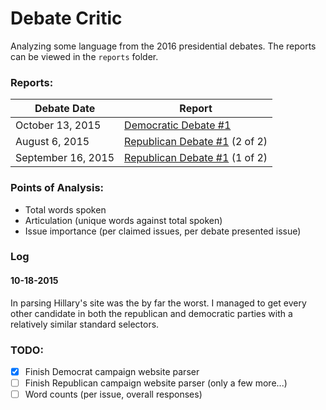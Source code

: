 # Debate Critic

Analyzing some language from the 2016 presidential debates. The reports can be viewed in the `reports` folder.

### Reports:
| Debate Date      | Report   |
| ---------------- | -------- |
| October 13, 2015 | [Democratic Debate #1](reports/democratic-debate-2015-10-13.md) |
| August 6, 2015   | [Republican Debate #1](reports/republican-debate-2015-08-06.md) (2 of 2)|
| September 16, 2015   | [Republican Debate #1](reports/republican-debate-2015-09-16.md) (1 of 2) |

### Points of Analysis:
- Total words spoken
- Articulation (unique words against total spoken)
- Issue importance (per claimed issues, per debate presented issue)

### Log
#### 10-18-2015
In parsing Hillary's site was the by far the worst. I managed to get every other candidate in both the republican and democratic parties with a relatively similar standard selectors.

### TODO:
- [x] Finish Democrat campaign website parser
- [ ] Finish Republican campaign website parser (only a few more...)
- [ ] Word counts (per issue, overall responses)

